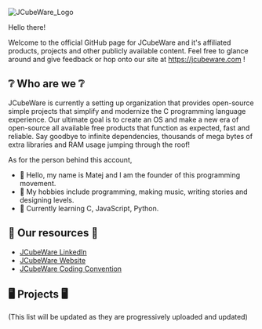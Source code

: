  ![JCubeWare_Logo](https://jcubeware.com/Public/Images/JCubeWareBanner.png)

Hello there!

Welcome to the official GitHub page for JCubeWare and it's affiliated products, projects and other publicly available content.
Feel free to glance around and give feedback or hop onto our site at https://jcubeware.com !

## ❔  Who are we  ❔
JCubeWare is currently a setting up organization that provides open-source simple projects that simplify and modernize the C programming language experience.
Our ultimate goal is to create an OS and make a new era of open-source all available free products that function as expected, fast and reliable.
Say goodbye to infinite dependencies, thousands of mega bytes of extra libraries and RAM usage jumping through the roof!

As for the person behind this account, 
- 👋 Hello, my name is Matej and I am the founder of this programming movement.
- 📖 My hobbies include programming, making music, writing stories and designing levels.
- 🤔 Currently learning C, JavaScript, Python.

## 📖 Our resources 📖
- [JCubeWare LinkedIn](https://www.linkedin.com/in/matejsdev/)
- [JCubeWare Website](https://jcubeware.com)
- [JCubeWare Coding Convention](CodeSpecification.md)

## 🖥️  Projects  🖥️
(This list will be updated as they are progressively uploaded and updated)
